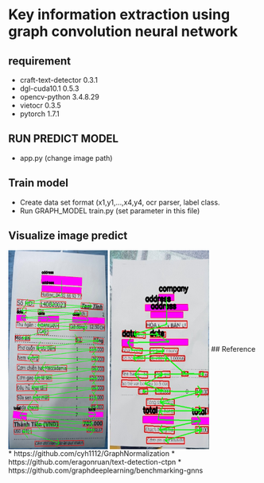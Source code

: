 # Key information extraction using graph convolution neural network
## requirement
* craft-text-detector  0.3.1 
* dgl-cuda10.1         0.5.3
* opencv-python        3.4.8.29 
* vietocr              0.3.5
* pytorch              1.7.1
## RUN PREDICT MODEL
* app.py (change image path)
## Train model
* Create data set format (x1,y1,...,x4,y4, ocr parser, label class.
* Run GRAPH_MODEL train.py (set parameter in this file)
## Visualize image predict
<img align="center" width="200" height="400" src="./images/2.jpg">
<img align="center" width="200" height="400" src="./images/1.jpg">
## Reference
* https://github.com/cyh1112/GraphNormalization
* https://github.com/eragonruan/text-detection-ctpn
* https://github.com/graphdeeplearning/benchmarking-gnns
